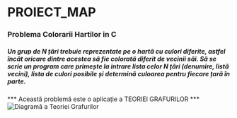 # PROIECT_MAP
### Problema Colorarii Hartilor in C
##### Un grup de N țări trebuie reprezentate pe o hartă cu culori diferite, astfel încât oricare dintre acestea să fie colorată diferit de vecinii săi. Să se scrie un program care primește la intrare lista celor N țări (denumire, listă vecini), lista de culori posibile și determină culoarea pentru fiecare țară în parte.

*** Această problemă este o aplicație a TEORIEI GRAFURILOR ***
![Diagramă a Teoriei Grafurilor](teoria_grafurilor.jpg)


